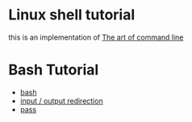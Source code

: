 # Linux shell tutorial
this is an implementation of [The art of command line](https://github.com/jlevy/the-art-of-command-line)

# Bash Tutorial
* [bash](./bash.md)
* [input / output redirection ](./ioredirection.md)
* [pass](./pass.md)
